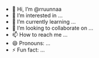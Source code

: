 - 👋 Hi, I’m @rruunnaa
- 👀 I’m interested in ...
- 🌱 I’m currently learning ...
- 💞️ I’m looking to collaborate on ...
- 📫 How to reach me ...
- 😄 Pronouns: ...
- ⚡ Fun fact: ...

<!---
rruunnaa/rruunnaa is a ✨ special ✨ repository because its `README.md` (this file) appears on your GitHub profile.
You can click the Preview link to take a look at your changes.
--->

